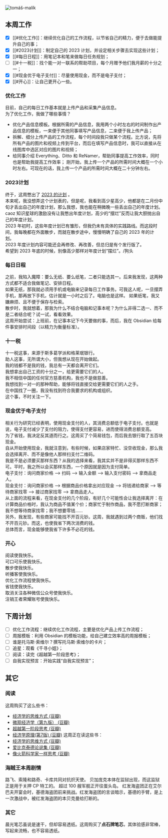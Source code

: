 ![tomáš-malík](/assets/picture/pexels-tomáš-malík-10768835.jpg)


## 本周工作
- [x] [[#优化工作]]：继续优化自己的工作流程，以节省自己的精力，便于去做能提升自己的事；
- [x] [[#2023计划]]：制定自己的 2023 计划，并设定相关步骤去实现这些计划；
- [x] [[#每日日程]]：用笔记本和笔来做每日任务规划；
- [ ] [[#十一税]]：找个能一对一联系的帮助项目，每个月赠予他们我月薪的十分之一；
- [x] [[#现金优于电子支付]]：尽量使用现金，而不是电子支付；
- [x] [[#开心]]：让自己更开心一些。

### 优化工作
目前，自己的每日工作基本就是上传产品和采集产品信息。 <br>
为了优化工作，我做了哪些事情？
- 优化产品信息模板。根据所需的产品信息，我用两个小时左右的时间制作出产品信息的模板，一来便于其他同事填写产品信息，二来便于我上传产品；
- 拆解、细分上传产品的工作流程，每个时间段我只做某个流程。比方说，先将所有产品的图片和视频上传到平台，而后在填写产品信息时，我可以直接从在线图库中选区对应的图片和视频；
- 给同事介绍 Everything、Ditto 和 ReNamer，帮助同事提高工作效率，同时也是帮助我提高工作效率；
刚开始，我上传一个产品的所需时间大概在一个小时左右。可现在的话，我上传一个产品的所需时间大概在二十分钟左右。

### 2023计划
终于，这周憋出了 [2023 的计划](2023_plans.md) 。 <br>
本来呢，我没想弄这个计划表的，但是呢，我看到高少星高少，他都是在二月份中旬才丢出自己的年度计划，那么我想，我也能在稍微晚一些丢出自己的年度计划。 <br>
caoz 知识星球的激励没有让我憋出年度计划，高少的“摆烂”反而让我大胆抛出自己的年度计划。 <br>
2023 年初时，这些年度计划已有雏形，但我仍未有具体的实践路线。而这段时间，我每晚都在外面散步，而就在散步途中，慢慢明确了自己的 2023 年的计划。 <br>
2023 年度计划内容可能还会再修改、再改善，但总归是有个发行版了。<br>
希望到 2023 年底的时候，别像高少那样对年度计划“摆烂”。/狗头

### 每日日程
之前，我陷入魔障：要么无纸、要么纸笔，二者只能选其一。后来我发现，这两种方式都不适合我做笔记、安排日程。 <br>
如果无纸，那我就必须用手机或电脑来记录每日工作事务。可我这人呢，一旦摆弄手机，那再放下手机，估计就是一小时之后了。电脑也是这样。
如果纸笔，我又嫌麻烦、且不便于保存与检索。 <br>
散步时，我就想着，那我为什么不结合电脑和记事本呢？为什么非得二选一、而不是二者结合呢？试一试，看看效果。 <br>
这周开始尝试：上班前，在记事本记下今天要做的事，而后，我在 Obsidian 给每件事安排时间段（以精力为衡量标准）。 <br>

### 十一税
十一税这事，来源于斯多葛学派和格莱珉银行。 <br>
助人这事，无所谓大小，但我想从现在开始做起。 <br>
我的钱都不是我的钱，我总有一天都会离开它们。 <br>
我想拿出自己工资的十分之一，给更需要它们的人。 <br>
我不相信中国的任何官方慈善机构，我也不是做慈善。 <br>
我想找到一对一的那种帮助，能够将钱直接交给更需要它们的人之手。 <br>
在中国找了一圈，我没有找到符合我要求的机构或组织。 <br>
这个事，不时关注一下。

### 现金优于电子支付
相关行为研究已经表明，使用现金支付的人，其消费总额低于电子支付。也就是说，电子支付减少了支付的阻力，使得支付更容易，进而使得消费总额变高。 <br>
为了省钱，我决定反其道而行之。这周买了个简易钱包，而后我去银行取了五百块现金。 <br>
自从开始使用现金，我就注意到，有些时候，如果店家特忙、没空收现金，那么我会选择离开、而不是像他人那样扫支付二维码。 <br>
我是不是必须要买那样东西？从我的选择来看，我其实并不是非得买那样东西不可。平时，我之所以会买那样东西，一个原因就是因为支付简单。 <br>
电子支付：询问商家价格 --> 扫码 --> 输入金额 --> 输入支付密码 --> 拿商品走人。 <br>
现金支付：询问商家价格 --> 根据商品价格拿出对应现金 --> 将钱递给商家 --> 等待商家找零 --> 接过商家找零 --> 拿商品走人。 <br>
从上面的流程来看，在现金支付的几个阶段，有好几个可能性会让我选择离开：在计算商品价格时，我认为商品不值某个价；商家忙于制作商品，我不愿打断商家；我不想等待商家找零；我不想要零钱…… <br>
另外，我发现，有些商家可能找不开百元钞。这周，我就遇到过两个商贩，他们找不开百元钞。而这，也使我省下两次消费的钱。 <br>
总体而言，现金能够使我省下许多不必花的钱。

### 开心
阅读使我快乐。 <br>
可口可乐使我快乐。 <br>
散步使我快乐。 <br>
听播客使我快乐。 <br>
优化工作流程使我快乐。 <br>
省钱使我快乐。 <br>
取消关注各种微信公众号使我快乐。 <br>
注销王者荣耀账号使我快乐。

## 下周计划
- [ ] 优化工作流程：继续优化工作流程，主要是优化产品上传工作流程；
- [ ] 周报模板：利用 Obsidian 的模板功能，给自己建立效率高的周报模板；
- [ ] 谁是托马斯·索维尔？撰写托马斯·索维尔的卡片；
- [ ] 追星：观看《千寻小姐》；
- [ ] 阅读：读完《超越第一阶段思考》；
- [ ] 自我实现预言：开始实践“自我实现预言”；

## 其它
### 阅读
这周购买了这么些书：
- [经济学的思维方式 (豆瓣)](https://book.douban.com/subject/30274068/)
- [微观经济学（第九版） (豆瓣)](https://book.douban.com/subject/34979557/)
- [超越第一阶段思考 (豆瓣)](https://book.douban.com/subject/3187119/)
- [经济学原理(第7版) (豆瓣)](https://book.douban.com/subject/26435630/)
这周正在读这些书：
- [经济学的思维方式 (豆瓣)](https://book.douban.com/subject/30274068/)
- [爱比克泰德论说集 (豆瓣)](https://book.douban.com/subject/3806060/)
- [像火箭科学家一样思考 (豆瓣)](https://book.douban.com/subject/35228079/)

### 海贼王本周剧情
路飞、索隆和路奇、卡库共同对抗炽天使。
贝加庞克本体在监狱出现，而这监狱正是用于关押 CP 特工的。
超过 100 艘军舰正开往蛋头岛。
红发海盗团正在艾尔巴夫开宴会时，基德海盗团前来挑战。红发海盗团的言谈暗示，基德的手臂，是上一次激战中，被红发海盗团的本贝克曼给打断的。

### 其它
晨光笔芯虽说是速干，但却容易透纸。这周购买了**点石牌笔芯**，其体验感非常棒，写起来流畅，也不容易透纸。
